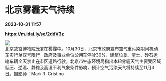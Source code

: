 # 北京雾霾天气持续

**2023-10-31 11:57**

**https://m.idai.ly/se/2ddV3z**

![](http://pic.yupoo.com/fotomag/14fb6287/6a562baf.jpg)  
北京故宫博物院笼罩在雾霾中。10月30日，北京市政府宣布空气重污染期间机动车实行单双号限行，政府及事业单位公用车停驶30%，建筑垃圾、渣土、砂石运输车辆全天禁止在市区道路行驶。北京市生态环境局指出本轮雾霾天气主要受区域低压、逆温、静稳及高湿不利气象条件影响，预计空气污染天气将持续至11月3日。摄影师：Mark R. Cristino